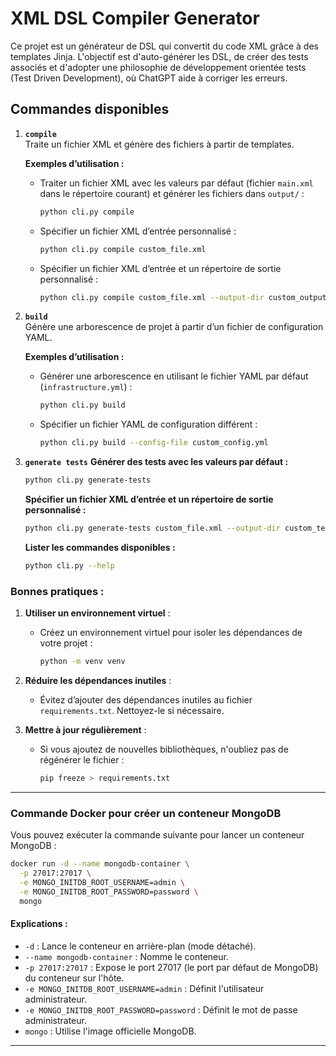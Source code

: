 # XML DSL Compiler Generator

Ce projet est un générateur de DSL qui convertit du code XML grâce à des templates Jinja. L'objectif est d'auto-générer les DSL, de créer des tests associés et d'adopter une philosophie de développement orientée tests (Test Driven Development), où ChatGPT aide à corriger les erreurs.

## Commandes disponibles

1. **`compile`**  
   Traite un fichier XML et génère des fichiers à partir de templates.

   **Exemples d’utilisation :**

   - Traiter un fichier XML avec les valeurs par défaut (fichier `main.xml` dans le répertoire courant) et générer les fichiers dans `output/` :

     ```bash
     python cli.py compile
     ```

   - Spécifier un fichier XML d’entrée personnalisé :

     ```bash
     python cli.py compile custom_file.xml
     ```

   - Spécifier un fichier XML d’entrée et un répertoire de sortie personnalisé :
     ```bash
     python cli.py compile custom_file.xml --output-dir custom_output
     ```

2. **`build`**  
   Génère une arborescence de projet à partir d’un fichier de configuration YAML.

   **Exemples d’utilisation :**

   - Générer une arborescence en utilisant le fichier YAML par défaut (`infrastructure.yml`) :

     ```bash
     python cli.py build
     ```

   - Spécifier un fichier YAML de configuration différent :
     ```bash
     python cli.py build --config-file custom_config.yml
     ```

3. **`generate tests`**
   **Générer des tests avec les valeurs par défaut :**

   ```bash
   python cli.py generate-tests
   ```

   **Spécifier un fichier XML d’entrée et un répertoire de sortie personnalisé :**

   ```bash
   python cli.py generate-tests custom_file.xml --output-dir custom_tests
   ```

   **Lister les commandes disponibles :**

   ```bash
   python cli.py --help
   ```

### Bonnes pratiques :

1. **Utiliser un environnement virtuel** :

   - Créez un environnement virtuel pour isoler les dépendances de votre projet :
     ```bash
     python -m venv venv
     ```

2. **Réduire les dépendances inutiles** :

   - Évitez d’ajouter des dépendances inutiles au fichier `requirements.txt`. Nettoyez-le si nécessaire.

3. **Mettre à jour régulièrement** :
   - Si vous ajoutez de nouvelles bibliothèques, n'oubliez pas de régénérer le fichier :
     ```bash
     pip freeze > requirements.txt
     ```

---

### Commande Docker pour créer un conteneur MongoDB

Vous pouvez exécuter la commande suivante pour lancer un conteneur MongoDB :

```bash
docker run -d --name mongodb-container \
  -p 27017:27017 \
  -e MONGO_INITDB_ROOT_USERNAME=admin \
  -e MONGO_INITDB_ROOT_PASSWORD=password \
  mongo
```

#### Explications :

- `-d` : Lance le conteneur en arrière-plan (mode détaché).
- `--name mongodb-container` : Nomme le conteneur.
- `-p 27017:27017` : Expose le port 27017 (le port par défaut de MongoDB) du conteneur sur l'hôte.
- `-e MONGO_INITDB_ROOT_USERNAME=admin` : Définit l'utilisateur administrateur.
- `-e MONGO_INITDB_ROOT_PASSWORD=password` : Définit le mot de passe administrateur.
- `mongo` : Utilise l'image officielle MongoDB.

---
